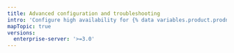 ```yaml
---
title: Advanced configuration and troubleshooting
intro: 'Configure high availability for {% data variables.product.prodname_actions %}, and troubleshoot {% data variables.product.prodname_actions %} on {% data variables.product.prodname_ghe_server %}.'
mapTopic: true
versions:
  enterprise-server: '>=3.0'
---
```

